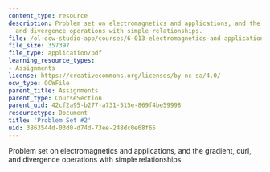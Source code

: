 ```yaml
---
content_type: resource
description: Problem set on electromagnetics and applications, and the gradient, curl,
  and divergence operations with simple relationships.
file: /ol-ocw-studio-app/courses/6-013-electromagnetics-and-applications-fall-2005/3863544d03d0d74d73ee248dc0e68f65_ps2.pdf
file_size: 357397
file_type: application/pdf
learning_resource_types:
- Assignments
license: https://creativecommons.org/licenses/by-nc-sa/4.0/
ocw_type: OCWFile
parent_title: Assignments
parent_type: CourseSection
parent_uid: 42cf2a95-b277-a731-515e-869f4be59998
resourcetype: Document
title: 'Problem Set #2'
uid: 3863544d-03d0-d74d-73ee-248dc0e68f65
---
```

Problem set on electromagnetics and applications, and the gradient, curl, and divergence operations with simple relationships.